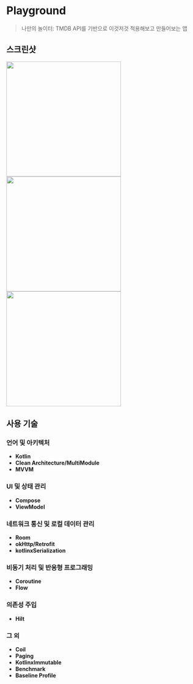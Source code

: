 # Playground
> 나만의 놀이터: TMDB API를 기반으로 이것저것 적용해보고 만들어보는 앱

## 스크린샷
<div> 
    <img width="300" src ="https://github.com/user-attachments/assets/958fbd7d-38fc-4846-b3c1-542032c54f7e"> 
    <img width="300" src ="https://github.com/user-attachments/assets/cb492613-f255-4b44-a25e-e53b4b7129a3"> 
    <img width="300" src ="https://github.com/user-attachments/assets/2e31371f-459d-4bbe-904e-e94ecec29bd9"> 
</div> 

## 사용 기술
### 언어 및 아키텍처
- **Kotlin**
- **Clean Architecture/MultiModule**
- **MVVM**
### UI 및 상태 관리
- **Compose**
- **ViewModel**
### 네트워크 통신 및 로컬 데이터 관리
- **Room**
- **okHttp/Retrofit**
- **kotlinxSerialization**
### 비동기 처리 및 반응형 프로그래밍
- **Coroutine**
- **Flow**
### 의존성 주입
- **Hilt**
### 그 외
- **Coil**
- **Paging**
- **KotlinxImmutable**
- **Benchmark**
- **Baseline Profile**
